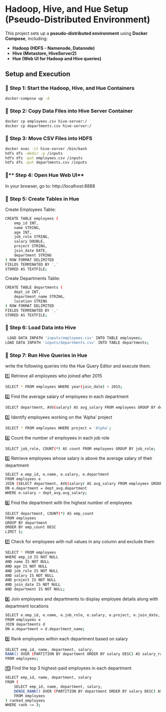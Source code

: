 # Hadoop, Hive, and Hue Setup (Pseudo-Distributed Environment)

This project sets up a **pseudo-distributed environment** using **Docker Compose**, including:
- **Hadoop (HDFS - Namenode, Datanode)**
- **Hive (Metastore, HiveServer2)**
- **Hue (Web UI for Hadoop and Hive queries)**

## Setup and Execution

### 📌 **Step 1: Start the Hadoop, Hive, and Hue Containers**
```bash
docker-compose up -d
```

### 📌 **Step 2: Copy Data Files into Hive Server Container**
```bash
docker cp employees.csv hive-server:/
docker cp departments.csv hive-server:/
```
### 📌 **Step 3: Move CSV Files into HDFS**
```bash
docker exec -it hive-server /bin/bash
hdfs dfs -mkdir -p /inputs
hdfs dfs -put employees.csv /inputs
hdfs dfs -put departments.csv /inputs
```
### 📌** Step 4: Open Hue Web UI**
In your browser, go to:
http://localhost:8888

### 📌 **Step 5: Create Tables in Hue**
Create Employees Table:  

```bash
CREATE TABLE employees (
    emp_id INT,
    name STRING,
    age INT,
    job_role STRING,
    salary DOUBLE,
    project STRING,
    join_date DATE,
    department STRING
) ROW FORMAT DELIMITED 
FIELDS TERMINATED BY ',' 
STORED AS TEXTFILE;
```
Create Departments Table: 

```bash
CREATE TABLE departments (
    dept_id INT,
    department_name STRING,
    location STRING
) ROW FORMAT DELIMITED 
FIELDS TERMINATED BY ',' 
STORED AS TEXTFILE;
```
### 📌 **Step 6: Load Data into Hive**
```bash
 LOAD DATA INPATH 'inputs/employees.csv' INTO TABLE employees;
LOAD DATA INPATH 'inputs/departments.csv' INTO TABLE departments;
```
### 📌 **Step 7: Run Hive Queries in Hue**
write the following queries into the Hue Query Editor and execute them.

1️⃣ Retrieve all employees who joined after 2015
```bash
SELECT * FROM employees WHERE year(join_date) > 2015;
```
2️⃣ Find the average salary of employees in each department
```bash
SELECT department, AVG(salary) AS avg_salary FROM employees GROUP BY department;
```
3️⃣ Identify employees working on the 'Alpha' project
```bash
SELECT * FROM employees WHERE project = 'Alpha';
```
4️⃣ Count the number of employees in each job role
```bash
SELECT job_role, COUNT(*) AS count FROM employees GROUP BY job_role;
```
5️⃣ Retrieve employees whose salary is above the average salary of their department
```bash
SELECT e.emp_id, e.name, e.salary, e.department
FROM employees e
JOIN (SELECT department, AVG(salary) AS avg_salary FROM employees GROUP BY department) dept_avg
ON e.department = dept_avg.department
WHERE e.salary > dept_avg.avg_salary;
```
6️⃣ Find the department with the highest number of employees
```bash
SELECT department, COUNT(*) AS emp_count
FROM employees
GROUP BY department
ORDER BY emp_count DESC
LIMIT 1;
```
7️⃣ Check for employees with null values in any column and exclude them
```bash
SELECT * FROM employees
WHERE emp_id IS NOT NULL 
AND name IS NOT NULL 
AND age IS NOT NULL 
AND job_role IS NOT NULL 
AND salary IS NOT NULL 
AND project IS NOT NULL 
AND join_date IS NOT NULL 
AND department IS NOT NULL;
```
8️⃣ Join employees and departments to display employee details along with department locations
```bash
SELECT e.emp_id, e.name, e.job_role, e.salary, e.project, e.join_date, e.department, d.location
FROM employees e
JOIN departments d 
ON e.department = d.department_name;
```
9️⃣ Rank employees within each department based on salary
```bash
SELECT emp_id, name, department, salary, 
RANK() OVER (PARTITION BY department ORDER BY salary DESC) AS salary_rank
FROM employees;
```
🔟 Find the top 3 highest-paid employees in each department
```bash
SELECT emp_id, name, department, salary 
FROM (
    SELECT emp_id, name, department, salary,
    DENSE_RANK() OVER (PARTITION BY department ORDER BY salary DESC) AS rank
    FROM employees
) ranked_employees
WHERE rank <= 3;
```